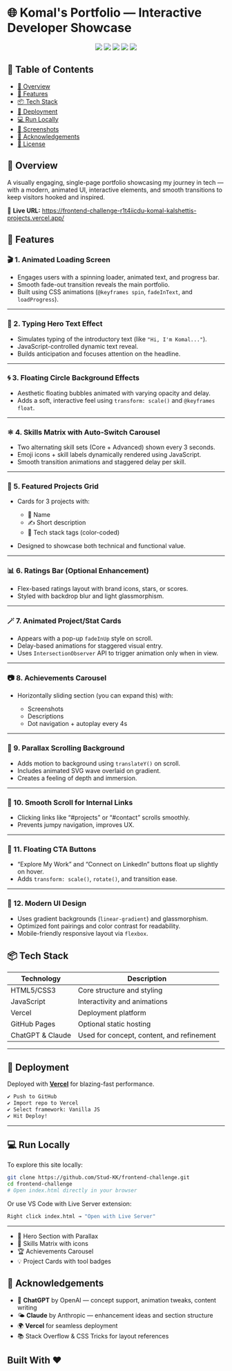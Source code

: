 
# 🌐 Komal's Portfolio — Interactive Developer Showcase



<p align="center">
  <img src="https://img.shields.io/badge/License-MIT-blue.svg" />
  <img src="https://img.shields.io/badge/Deployed-Vercel-000000?logo=vercel" />
  <img src="https://img.shields.io/badge/HTML-5-E34F26?logo=html5&logoColor=white" />
  <img src="https://img.shields.io/badge/CSS-3-1572B6?logo=css3&logoColor=white" />
  <img src="https://img.shields.io/badge/JavaScript-ES6-F7DF1E?logo=javascript&logoColor=black" />
</p>



## 🧾 Table of Contents

- [🎯 Overview](#-overview)
- [🌟 Features](#-features)
- [📦 Tech Stack](#-tech-stack)
- [🚀 Deployment](#-deployment)
- [💻 Run Locally](#-run-locally)
- [📸 Screenshots](#-screenshots)
- [🙌 Acknowledgements](#-acknowledgements)
- [📝 License](#-license)



## 🎯 Overview

A visually engaging, single-page portfolio showcasing my journey in tech — with a modern, animated UI, interactive elements, and smooth transitions to keep visitors hooked and inspired.

🔗 **Live URL:** https://frontend-challenge-r1t4iicdu-komal-kalshettis-projects.vercel.app/




## 🌟 Features

### 🎬 1. **Animated Loading Screen**

* Engages users with a spinning loader, animated text, and progress bar.
* Smooth fade-out transition reveals the main portfolio.
* Built using CSS animations (`@keyframes spin`, `fadeInText`, and `loadProgress`).

---

### 🧠 2. **Typing Hero Text Effect**

* Simulates typing of the introductory text (like `"Hi, I'm Komal..."`).
* JavaScript-controlled dynamic text reveal.
* Builds anticipation and focuses attention on the headline.

---

### 🌀 3. **Floating Circle Background Effects**

* Aesthetic floating bubbles animated with varying opacity and delay.
* Adds a soft, interactive feel using `transform: scale()` and `@keyframes float`.

---

### ⚛️ 4. **Skills Matrix with Auto-Switch Carousel**

* Two alternating skill sets (Core + Advanced) shown every 3 seconds.
* Emoji icons + skill labels dynamically rendered using JavaScript.
* Smooth transition animations and staggered delay per skill.

---

### 📁 5. **Featured Projects Grid**

* Cards for 3 projects with:

  * 📌 Name
  * ✍️ Short description
  * 🧩 Tech stack tags (color-coded)
* Designed to showcase both technical and functional value.

---

### 📊 6. **Ratings Bar (Optional Enhancement)**

* Flex-based ratings layout with brand icons, stars, or scores.
* Styled with backdrop blur and light glassmorphism.

---

### 🪄 7. **Animated Project/Stat Cards**

* Appears with a pop-up `fadeInUp` style on scroll.
* Delay-based animations for staggered visual entry.
* Uses `IntersectionObserver` API to trigger animation only when in view.

---

### 📷 8. **Achievements Carousel**

* Horizontally sliding section (you can expand this) with:

  * Screenshots
  * Descriptions
  * Dot navigation + autoplay every 4s

---

### 🧲 9. **Parallax Scrolling Background**

* Adds motion to background using `translateY()` on scroll.
* Includes animated SVG wave overlaid on gradient.
* Creates a feeling of depth and immersion.

---

### 🔗 10. **Smooth Scroll for Internal Links**

* Clicking links like “#projects” or “#contact” scrolls smoothly.
* Prevents jumpy navigation, improves UX.

---

### 🔘 11. **Floating CTA Buttons**

* “Explore My Work” and “Connect on LinkedIn” buttons float up slightly on hover.
* Adds `transform: scale()`, `rotate()`, and transition ease.

---

### 🌈 12. **Modern UI Design**

* Uses gradient backgrounds (`linear-gradient`) and glassmorphism.
* Optimized font pairings and color contrast for readability.
* Mobile-friendly responsive layout via `flexbox`.



## 📦 Tech Stack

| Technology     | Description                         |
|----------------|-------------------------------------|
| HTML5/CSS3     | Core structure and styling          |
| JavaScript     | Interactivity and animations        |
| Vercel         | Deployment platform                 |
| GitHub Pages   | Optional static hosting             |
| ChatGPT & Claude | Used for concept, content, and refinement |

---

## 🚀 Deployment

Deployed with **[Vercel](https://vercel.com)** for blazing-fast performance.

```bash
✔ Push to GitHub
✔ Import repo to Vercel
✔ Select framework: Vanilla JS
✔ Hit Deploy!
````

---

## 💻 Run Locally

To explore this site locally:

```bash
git clone https://github.com/Stud-KK/frontend-challenge.git
cd frontend-challenge
# Open index.html directly in your browser
```

Or use VS Code with Live Server extension:

```bash
Right click index.html → "Open with Live Server"
```

---


* 🌠 Hero Section with Parallax
* 🧠 Skills Matrix with icons
* 🏆 Achievements Carousel
* 💡 Project Cards with tool badges



## 🙌 Acknowledgements

* 🧠 **ChatGPT** by OpenAI — concept support, animation tweaks, content writing
* 🌤️ **Claude** by Anthropic — enhancement ideas and section structure
* 🌍 **Vercel** for seamless deployment
* 📚 Stack Overflow & CSS Tricks for layout references




## Built With ❤️ 



